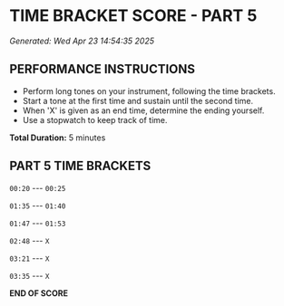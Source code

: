 # TIME BRACKET SCORE - PART 5
*Generated: Wed Apr 23 14:54:35 2025*

## PERFORMANCE INSTRUCTIONS
- Perform long tones on your instrument, following the time brackets.
- Start a tone at the first time and sustain until the second time.
- When 'X' is given as an end time, determine the ending yourself.
- Use a stopwatch to keep track of time.

**Total Duration:** 5 minutes

## PART 5 TIME BRACKETS

`00:20` --- `00:25`

`01:35` --- `01:40`

`01:47` --- `01:53`

`02:48` --- `X`

`03:21` --- `X`

`03:35` --- `X`

**END OF SCORE**
